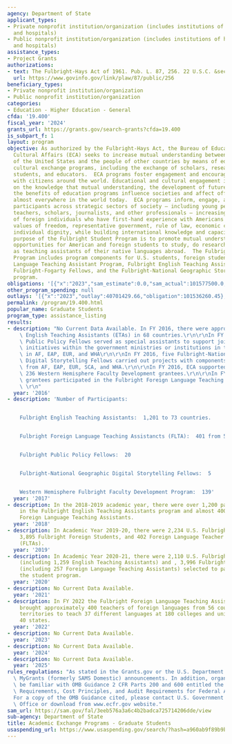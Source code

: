 ```yaml
---
agency: Department of State
applicant_types:
- Private nonprofit institution/organization (includes institutions of higher education
  and hospitals)
- Public nonprofit institution/organization (includes institutions of higher education
  and hospitals)
assistance_types:
- Project Grants
authorizations:
- text: The Fulbright-Hays Act of 1961. Pub. L. 87, 256. 22 U.S.C. &sect; 2451.
  url: https://www.govinfo.gov/link/plaw/87/public/256
beneficiary_types:
- Private nonprofit institution/organization
- Public nonprofit institution/organization
categories:
- Education - Higher Education - General
cfda: '19.400'
fiscal_year: '2024'
grants_url: https://grants.gov/search-grants?cfda=19.400
is_subpart_f: 1
layout: program
objective: As authorized by the Fulbright-Hays Act, the Bureau of Educational and
  Cultural Affairs (ECA) seeks to increase mutual understanding between the people
  of the United States and the people of other countries by means of educational and
  cultural exchange programs, including the exchange of scholars, researchers, professionals,
  students, and educators.  ECA programs foster engagement and encourage dialogue
  with citizens around the world. Educational and cultural engagement is premised
  on the knowledge that mutual understanding, the development of future leaders, and
  the benefits of education programs influence societies and affect official decision-making
  almost everywhere in the world today.  ECA programs inform, engage, and influence
  participants across strategic sectors of society – including young people, women,
  teachers, scholars, journalists, and other professionals – increasing the number
  of foreign individuals who have first-hand experience with Americans and with the
  values of freedom, representative government, rule of law, economic choice, and
  individual dignity, while building international knowledge and capacity among Americans.  The
  purpose of the Fulbright Student Program is to promote mutual understanding by providing
  opportunities for American and foreign students to study, do research, and/or serve
  as teaching assistants of their native languages abroad.  The Fulbright Student
  Program includes program components for U.S. students, foreign students, Foreign
  Language Teaching Assistant Program, Fulbright English Teaching Assistant Program,
  Fulbright-Fogarty Fellows, and the Fulbright-National Geographic Storytelling Fellowship
  program.
obligations: '[{"x":"2023","sam_estimate":0.0,"sam_actual":101577500.0,"usa_spending_actual":97619316.49},{"x":"2024","sam_estimate":0.0,"sam_actual":101577500.0,"usa_spending_actual":92844075.56},{"x":"2025","sam_estimate":0.0,"sam_actual":101577500.0,"usa_spending_actual":1533671.0}]'
other_program_spending: null
outlays: '[{"x":"2023","outlay":40701429.66,"obligation":101536260.45},{"x":"2024","outlay":56047.0,"obligation":93453093.04},{"x":"2025","outlay":0.0,"obligation":1533671.0}]'
permalink: /program/19.400.html
popular_name: Graduate Students
program_type: assistance_listing
results:
- description: "No Current Data Available. In FY 2016, there were approximately 1,126\
    \ English Teaching Assistants (ETAs) in 68 countries.\r\n\r\nIn FY 2016, 19 Fulbright\
    \ Public Policy Fellows served as special assistants to support joint public policy\
    \ initiatives within the government ministries or institutions in ten countries\
    \ in AF, EAP, EUR, and WHA\r\n\r\nIn FY 2016, five Fulbright-National Geographic\
    \ Digital Storytelling Fellows carried out projects with components in countries\
    \ from AF, EAP, EUR, SCA, and WHA.\r\n\r\nIn FY 2016, ECA supported approximately\
    \ 236 Western Hemisphere Faculty Development grantees.\r\n\r\nIn FY 2016, 396\
    \ grantees participated in the Fulbright Foreign Language Teaching Assistant Program.\
    \ \r\n"
  year: '2016'
- description: 'Number of Participants:


    Fulbright English Teaching Assistants:  1,201 to 73 countries.


    Fulbright Foreign Language Teaching Assistancts (FLTA):  401 from 51 countries.


    Fulbright Public Policy Fellows:  20


    Fulbright-National Geographic Digital Storytelling Fellows:  5


    Western Hemisphere Fulbright Faculty Development Program:  139'
  year: '2017'
- description: In the 2018-2019 academic year, there were over 1,200 participants
    in the Fulbright English Teaching Assistants program and almost 400 Fulbright
    Foreign Language Teaching Assistants.
  year: '2018'
- description: In Academic Year 2019-20, there were 2,234 U.S. Fulbright Students,
    3,895 Fulbright Foreign Students, and 402 Foreign Language Teacher Assistants
    (FLTAs).
  year: '2019'
- description: In Academic Year 2020-21, there were 2,110 U.S. Fulbright Students
    (including 1,259 English Teaching Assistants) and , 3,996 Fulbright Foreign Students,
    (including 257 Foreign Language Teaching Assistants) selected to participate in
    the student program.
  year: '2020'
- description: No Current Data Available.
  year: '2021'
- description: In FY 2022 the Fulbright Foreign Language Teaching Assistant Program
    brought approximately 400 teachers of foreign languages from 56 countries and
    territories to teach 37 different languages at 180 colleges and universities in
    40 states.
  year: '2022'
- description: No Current Data Available.
  year: '2023'
- description: No Current Data Available.
  year: '2024'
- description: No Current Data Available.
  year: '2025'
rules_regulations: "As stated in the Grants.gov or the U.S. Department of State's\
  \ MyGrants (formerly SAMS Domestic) announcements. In addition, organizations should\
  \ be familiar with OMB Guidance 2 CFR Parts 200 and 600 entitled the Uniform Administrative\
  \ Requirements, Cost Principles, and Audit Requirements for Federal Awards.  \n\
  For a copy of the OMB Guidance cited, please contact U.S. Government Publishing\
  \ Office or download from www.ecfr.gov website."
sam_url: https://sam.gov/fal/3eeb576a3a6c4b2badca725714206dde/view
sub-agency: Department of State
title: Academic Exchange Programs - Graduate Students
usaspending_url: https://www.usaspending.gov/search/?hash=a960ab9f89b9b5ea7cb7fab771c63a96
---
```

